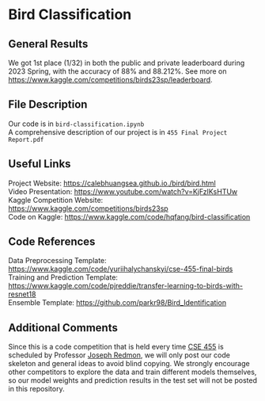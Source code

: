 # Bird Classification

## General Results
We got 1st place (1/32) in both the public and private leaderboard during 2023 Spring, with the accuracy of 88% and 88.212%. See more on https://www.kaggle.com/competitions/birds23sp/leaderboard.

## File Description
Our code is in `bird-classification.ipynb` <br>
A comprehensive description of our project is in `455 Final Project Report.pdf`

## Useful Links
Project Website: https://calebhuangsea.github.io./bird/bird.html <br>
Video Presentation: https://www.youtube.com/watch?v=KjFzlKsHTUw <br>
Kaggle Competition Website: https://www.kaggle.com/competitions/birds23sp <br>
Code on Kaggle: https://www.kaggle.com/code/hqfang/bird-classification

## Code References
Data Preprocessing Template: https://www.kaggle.com/code/yuriihalychanskyi/cse-455-final-birds <br>
Training and Prediction Template: https://www.kaggle.com/code/pjreddie/transfer-learning-to-birds-with-resnet18 <br>
Ensemble Template: https://github.com/parkr98/Bird_Identification

## Additional Comments
Since this is a code competition that is held every time [CSE 455](https://courses.cs.washington.edu/courses/cse455/23sp/) is scheduled by Professor [Joseph Redmon](https://pjreddie.com/), we will only post our code skeleton and general ideas to avoid blind copying. We strongly encourage other competitors to explore the data and train different models themselves, so our model weights and prediction results in the test set will not be posted in this repository.
